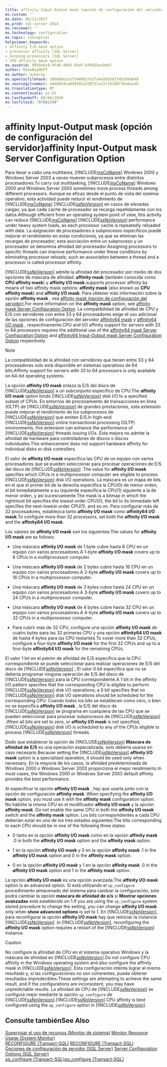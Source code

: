 ```yaml
---
title: affinity Input-Output mask (opción de configuración del servidor) | Microsoft Docs
ms.custom: ''
ms.date: 06/13/2017
ms.prod: sql-server-2014
ms.reviewer: ''
ms.technology: configuration
ms.topic: conceptual
helpviewer_keywords:
- affinity I/O mask option
- processor affinity [SQL Server]
- binding processors [SQL Server]
- CPU affinity mask option
ms.assetid: 9950a8c9-9fe0-4003-95df-6f0d1becb0e7
author: MikeRayMSFT
ms.author: mikeray
ms.openlocfilehash: 3d0606e2a3f5480b27e27a4a585562f4b289b640
ms.sourcegitcommit: ad4d92dce894592a259721a1571b1d8736abacdb
ms.translationtype: MT
ms.contentlocale: es-ES
ms.lasthandoff: 08/04/2020
ms.locfileid: "87662248"
---
```

# <a name="affinity-input-output-mask-server-configuration-option"></a><span data-ttu-id="da2d1-102">affinity Input-Output mask (opción de configuración del servidor)</span><span class="sxs-lookup"><span data-stu-id="da2d1-102">affinity Input-Output mask Server Configuration Option</span></span>
  <span data-ttu-id="da2d1-103">Para llevar a cabo una multitarea, [!INCLUDE[msCoName](../../includes/msconame-md.md)] Windows 2000 y Windows Server 2003 a veces mueven subprocesos entre distintos procesadores.</span><span class="sxs-lookup"><span data-stu-id="da2d1-103">To carry out multitasking, [!INCLUDE[msCoName](../../includes/msconame-md.md)] Windows 2000 and Windows Server 2003 sometimes move process threads among different processors.</span></span> <span data-ttu-id="da2d1-104">Aunque es eficaz desde el punto de vista del sistema operativo, esta actividad puede reducir el rendimiento de [!INCLUDE[msCoName](../../includes/msconame-md.md)] [!INCLUDE[ssNoVersion](../../includes/ssnoversion-md.md)] en casos de elevadas cargas, ya que cada caché de procesador se recarga repetidamente con los datos.</span><span class="sxs-lookup"><span data-stu-id="da2d1-104">Although efficient from an operating system point of view, this activity can reduce [!INCLUDE[msCoName](../../includes/msconame-md.md)] [!INCLUDE[ssNoVersion](../../includes/ssnoversion-md.md)] performance under heavy system loads, as each processor cache is repeatedly reloaded with data.</span></span> <span data-ttu-id="da2d1-105">La asignación de procesadores a subprocesos específicos puede mejorar el rendimiento en estas condiciones, ya que se eliminan las recargas de procesador; esta asociación entre un subproceso y un procesador se denomina afinidad del procesador.</span><span class="sxs-lookup"><span data-stu-id="da2d1-105">Assigning processors to specific threads can improve performance under these conditions by eliminating processor reloads; such an association between a thread and a processor is called processor affinity.</span></span>  
  
 [!INCLUDE[ssNoVersion](../../includes/ssnoversion-md.md)] <span data-ttu-id="da2d1-106">admite la afinidad del procesador por medio de dos opciones de máscara de afinidad: **affinity mask** (también conocida como **CPU affinity mask**) y **affinity I/O mask**.</span><span class="sxs-lookup"><span data-stu-id="da2d1-106">supports processor affinity by means of two affinity mask options: **affinity mask** (also known as **CPU affinity mask**) and **affinity I/O mask**.</span></span> <span data-ttu-id="da2d1-107">Para obtener más información sobre la opción **affinity mask** , vea [affinity mask (opción de configuración del servidor)](affinity-mask-server-configuration-option.md).</span><span class="sxs-lookup"><span data-stu-id="da2d1-107">For more information on the **affinity mask** option, see [affinity mask Server Configuration Option](affinity-mask-server-configuration-option.md).</span></span> <span data-ttu-id="da2d1-108">La compatibilidad de afinidad de CPU y E/S con servidores con entre 33 y 64 procesadores exige el uso adicional de las opciones de configuración del servidor [affinity64 mask](affinity64-mask-server-configuration-option.md) y [affinity64 I/O mask](affinity64-input-output-mask-server-configuration-option.md) , respectivamente.</span><span class="sxs-lookup"><span data-stu-id="da2d1-108">CPU and I/O affinity support for servers with 33 to 64 processors requires the additional use of the [affinity64 mask Server Configuration Option](affinity64-mask-server-configuration-option.md) and [affinity64 Input-Output mask Server Configuration Option](affinity64-input-output-mask-server-configuration-option.md) respectively.</span></span>  
  
> [!NOTE]  
>  <span data-ttu-id="da2d1-109">La compatibilidad de la afinidad con servidores que tienen entre 33 y 64 procesadores solo está disponible en sistemas operativos de 64 bits.</span><span class="sxs-lookup"><span data-stu-id="da2d1-109">Affinity support for servers with 33 to 64 processors is only available on 64-bit operating systems.</span></span>  
  
 <span data-ttu-id="da2d1-110">La opción **affinity I/O mask** enlaza la E/S del disco de [!INCLUDE[ssNoVersion](../../includes/ssnoversion-md.md)] a un subconjunto específico de CPU.</span><span class="sxs-lookup"><span data-stu-id="da2d1-110">The **affinity I/O mask** option binds [!INCLUDE[ssNoVersion](../../includes/ssnoversion-md.md)] disk I/O to a specified subset of CPUs.</span></span> <span data-ttu-id="da2d1-111">En entornos de procesamiento de transacciones en línea (OLTP) de [!INCLUDE[ssNoVersion](../../includes/ssnoversion-md.md)] de grandes prestaciones, esta extensión puede mejorar el rendimiento de los subprocesos de [!INCLUDE[ssNoVersion](../../includes/ssnoversion-md.md)] que emiten E/S.</span><span class="sxs-lookup"><span data-stu-id="da2d1-111">In high-end [!INCLUDE[ssNoVersion](../../includes/ssnoversion-md.md)] online transactional processing (OLTP) environments, this extension can enhance the performance of [!INCLUDE[ssNoVersion](../../includes/ssnoversion-md.md)] threads issuing I/Os.</span></span> <span data-ttu-id="da2d1-112">Esta mejora no admite la afinidad de hardware para controladores de discos o discos individuales.</span><span class="sxs-lookup"><span data-stu-id="da2d1-112">This enhancement does not support hardware affinity for individual disks or disk controllers.</span></span>  
  
 <span data-ttu-id="da2d1-113">El valor de **affinity I/O mask** especifica las CPU de un equipo con varios procesadores que se pueden seleccionar para procesar operaciones de E/S del disco de [!INCLUDE[ssNoVersion](../../includes/ssnoversion-md.md)] .</span><span class="sxs-lookup"><span data-stu-id="da2d1-113">The value for **affinity I/O mask** specifies which CPUs in a multiprocessor computer are eligible to process [!INCLUDE[ssNoVersion](../../includes/ssnoversion-md.md)] disk I/O operations.</span></span> <span data-ttu-id="da2d1-114">La máscara es un mapa de bits en el que el primer bit de la derecha especifica la CPU(0) de menor orden, el bit inmediatamente a su izquierda especifica la CPU(1) siguiente a la de menor orden, y así sucesivamente.</span><span class="sxs-lookup"><span data-stu-id="da2d1-114">The mask is a bitmap in which the rightmost bit specifies the lowest-order CPU(0), the bit to its immediate left specifies the next-lowest-order CPU(1), and so on.</span></span> <span data-ttu-id="da2d1-115">Para configurar más de 32 procesadores, establezca tanto **affinity I/O mask** como **affinity64 I/O mask**.</span><span class="sxs-lookup"><span data-stu-id="da2d1-115">To configure more than 32 processors, set both the **affinity I/O mask** and the **affinity64 I/O mask**.</span></span>  
  
 <span data-ttu-id="da2d1-116">Los valores de **affinity I/O mask** son los siguientes:</span><span class="sxs-lookup"><span data-stu-id="da2d1-116">The values for **affinity I/O mask** are as follows:</span></span>  
  
-   <span data-ttu-id="da2d1-117">Una máscara **affinity I/O mask** de 1 byte cubre hasta 8 CPU en un equipo con varios procesadores.</span><span class="sxs-lookup"><span data-stu-id="da2d1-117">A 1-byte **affinity I/O mask** covers up to 8 CPUs in a multiprocessor computer.</span></span>  
  
-   <span data-ttu-id="da2d1-118">Una máscara **affinity I/O mask** de 2 bytes cubre hasta 16 CPU en un equipo con varios procesadores.</span><span class="sxs-lookup"><span data-stu-id="da2d1-118">A 2-byte **affinity I/O mask** covers up to 16 CPUs in a multiprocessor computer.</span></span>  
  
-   <span data-ttu-id="da2d1-119">Una máscara **affinity I/O mask** de 3 bytes cubre hasta 24 CPU en un equipo con varios procesadores.</span><span class="sxs-lookup"><span data-stu-id="da2d1-119">A 3-byte **affinity I/O mask** covers up to 24 CPUs in a multiprocessor computer.</span></span>  
  
-   <span data-ttu-id="da2d1-120">Una máscara **affinity I/O mask** de 4 bytes cubre hasta 32 CPU en un equipo con varios procesadores.</span><span class="sxs-lookup"><span data-stu-id="da2d1-120">A 4-byte **affinity I/O mask** covers up to 32 CPUs in a multiprocessor computer.</span></span>  
  
-   <span data-ttu-id="da2d1-121">Para cubrir más de 32 CPU, configure una opción **affinity I/O mask** de cuatro bytes para las 32 primeras CPU y una opción **affinity64 I/O mask** de hasta 4 bytes para las CPU restantes.</span><span class="sxs-lookup"><span data-stu-id="da2d1-121">To cover more than 32 CPUs, configure a four-byte **affinity I/O mask** for the first 32 CPUs and up to a four-byte **affinity64 I/O mask** for the remaining CPUs.</span></span>  
  
 <span data-ttu-id="da2d1-122">El valor 1 bit en el patrón de afinidad de E/S especifica que la CPU correspondiente se puede seleccionar para realizar operaciones de E/S del disco de [!INCLUDE[ssNoVersion](../../includes/ssnoversion-md.md)] ; El valor 0 bit especifica que no se debería programar ninguna operación de E/S del disco de [!INCLUDE[ssNoVersion](../../includes/ssnoversion-md.md)] para la CPU correspondiente.</span><span class="sxs-lookup"><span data-stu-id="da2d1-122">A 1 bit in the affinity I/O pattern specifies that the corresponding CPU is eligible to perform [!INCLUDE[ssNoVersion](../../includes/ssnoversion-md.md)] disk I/O operations; a 0 bit specifies that no [!INCLUDE[ssNoVersion](../../includes/ssnoversion-md.md)] disk I/O operations should be scheduled for the corresponding CPU.</span></span> <span data-ttu-id="da2d1-123">Cuando todos los bits se establecen como cero, o bien no se especifica **affinity I/O mask** , la E/S del disco de [!INCLUDE[ssNoVersion](../../includes/ssnoversion-md.md)] se programa en cualquiera de las CPU que se pueden seleccionar para procesar subprocesos de [!INCLUDE[ssNoVersion](../../includes/ssnoversion-md.md)] .</span><span class="sxs-lookup"><span data-stu-id="da2d1-123">When all bits are set to zero, or **affinity I/O mask** is not specified, [!INCLUDE[ssNoVersion](../../includes/ssnoversion-md.md)] disk I/O is scheduled to any of the CPUs eligible to process [!INCLUDE[ssNoVersion](../../includes/ssnoversion-md.md)] threads.</span></span>  
  
 <span data-ttu-id="da2d1-124">Dado que establecer la opción de [!INCLUDE[ssNoVersion](../../includes/ssnoversion-md.md)] **Máscara de afinidad de E/S** es una operación especializada, solo debería usarse en caso necesario.</span><span class="sxs-lookup"><span data-stu-id="da2d1-124">Because setting the [!INCLUDE[ssNoVersion](../../includes/ssnoversion-md.md)] **affinity I/O mask** option is a specialized operation, it should be used only when necessary.</span></span> <span data-ttu-id="da2d1-125">En la mayoría de los casos, la afinidad predeterminada de Windows 2000 o Windows Server 2003 proporciona el mejor rendimiento.</span><span class="sxs-lookup"><span data-stu-id="da2d1-125">In most cases, the Windows 2000 or Windows Server 2003 default affinity provides the best performance.</span></span>  
  
 <span data-ttu-id="da2d1-126">Al especificar la opción **affinity I/O mask** , hay que usarla junto con la opción de configuración **affinity mask** .</span><span class="sxs-lookup"><span data-stu-id="da2d1-126">When specifying the **affinity I/O mask** option, you must use it with the **affinity mask** configuration option.</span></span> <span data-ttu-id="da2d1-127">No habilite la misma CPU en el modificador **affinity I/O mask** y la opción **affinity mask** .</span><span class="sxs-lookup"><span data-stu-id="da2d1-127">Do not enable the same CPU in both the **affinity I/O mask** switch and the **affinity mask** option.</span></span> <span data-ttu-id="da2d1-128">Los bits correspondientes a cada CPU deberían estar en uno de los tres estados siguientes:</span><span class="sxs-lookup"><span data-stu-id="da2d1-128">The bits corresponding to each CPU should be in one of the following three states:</span></span>  
  
-   <span data-ttu-id="da2d1-129">0 tanto en la opción **affinity I/O mask** como en la opción **affinity mask** .</span><span class="sxs-lookup"><span data-stu-id="da2d1-129">0 in both the **affinity I/O mask** option and the **affinity mask** option.</span></span>  
  
-   <span data-ttu-id="da2d1-130">1 en la opción **affinity I/O mask** y 0 en la opción **affinity mask** .</span><span class="sxs-lookup"><span data-stu-id="da2d1-130">1 in the **affinity I/O mask** option and 0 in the **affinity mask** option.</span></span>  
  
-   <span data-ttu-id="da2d1-131">0 en la opción **affinity I/O mask** y 1 en la opción **affinity mask** .</span><span class="sxs-lookup"><span data-stu-id="da2d1-131">0 in the **affinity I/O mask** option and 1 in the **affinity mask** option.</span></span>  
  
 <span data-ttu-id="da2d1-132">La opción **affinity I/O mask** es una opción avanzada.</span><span class="sxs-lookup"><span data-stu-id="da2d1-132">The **affinity I/O mask** option is an advanced option.</span></span> <span data-ttu-id="da2d1-133">Si está utilizando el `sp_configure` procedimiento almacenado del sistema para cambiar la configuración, solo podrá cambiar la opción **máscara de afinidad de e/s** si **Mostrar opciones avanzadas** está establecido en 1.</span><span class="sxs-lookup"><span data-stu-id="da2d1-133">If you are using the `sp_configure` system stored procedure to change the setting, you can change **affinity I/O mask** only when **show advanced options** is set to 1.</span></span> <span data-ttu-id="da2d1-134">En [!INCLUDE[ssNoVersion](../../includes/ssnoversion-md.md)], para reconfigurar la opción **affinity I/O mask** hay que reiniciar la instancia [!INCLUDE[ssNoVersion](../../includes/ssnoversion-md.md)] .</span><span class="sxs-lookup"><span data-stu-id="da2d1-134">In [!INCLUDE[ssNoVersion](../../includes/ssnoversion-md.md)], reconfiguring the **affinity I/O mask** option requires a restart of the [!INCLUDE[ssNoVersion](../../includes/ssnoversion-md.md)] instance.</span></span>  
  
> [!CAUTION]  
>  <span data-ttu-id="da2d1-135">No configure la afinidad de CPU en el sistema operativo Windows y la máscara de afinidad en [!INCLUDE[ssNoVersion](../../includes/ssnoversion-md.md)].</span><span class="sxs-lookup"><span data-stu-id="da2d1-135">Do not configure CPU affinity in the Windows operating system and also configure the affinity mask in [!INCLUDE[ssNoVersion](../../includes/ssnoversion-md.md)].</span></span> <span data-ttu-id="da2d1-136">Esta configuración intenta lograr el mismo resultado y, si las configuraciones no son coherentes, puede obtener resultados impredecibles.</span><span class="sxs-lookup"><span data-stu-id="da2d1-136">These settings are attempting to achieve the same result, and if the configurations are inconsistent, you may have unpredictable results.</span></span> <span data-ttu-id="da2d1-137">La afinidad de CPU de [!INCLUDE[ssNoVersion](../../includes/ssnoversion-md.md)] se configura mejor mediante la opción `sp_configure` de [!INCLUDE[ssNoVersion](../../includes/ssnoversion-md.md)].</span><span class="sxs-lookup"><span data-stu-id="da2d1-137">[!INCLUDE[ssNoVersion](../../includes/ssnoversion-md.md)] CPU affinity is best configured using the `sp_configure` option in [!INCLUDE[ssNoVersion](../../includes/ssnoversion-md.md)].</span></span>  
  
## <a name="see-also"></a><span data-ttu-id="da2d1-138">Consulte también</span><span class="sxs-lookup"><span data-stu-id="da2d1-138">See Also</span></span>  
 <span data-ttu-id="da2d1-139">[Supervisar el uso de recursos &#40;Monitor de sistema&#41;](../../relational-databases/performance-monitor/monitor-resource-usage-system-monitor.md) </span><span class="sxs-lookup"><span data-stu-id="da2d1-139">[Monitor Resource Usage &#40;System Monitor&#41;](../../relational-databases/performance-monitor/monitor-resource-usage-system-monitor.md) </span></span>  
 <span data-ttu-id="da2d1-140">[RECONFIGURE &#40;Transact-SQL&#41;](/sql/t-sql/language-elements/reconfigure-transact-sql) </span><span class="sxs-lookup"><span data-stu-id="da2d1-140">[RECONFIGURE &#40;Transact-SQL&#41;](/sql/t-sql/language-elements/reconfigure-transact-sql) </span></span>  
 <span data-ttu-id="da2d1-141">[Opciones de configuración de servidor &#40;SQL Server&#41;](server-configuration-options-sql-server.md) </span><span class="sxs-lookup"><span data-stu-id="da2d1-141">[Server Configuration Options &#40;SQL Server&#41;](server-configuration-options-sql-server.md) </span></span>  
 [<span data-ttu-id="da2d1-142">sp_configure &#40;Transact-SQL&#41;</span><span class="sxs-lookup"><span data-stu-id="da2d1-142">sp_configure &#40;Transact-SQL&#41;</span></span>](/sql/relational-databases/system-stored-procedures/sp-configure-transact-sql)  
  
  
